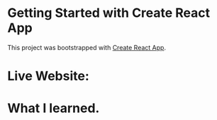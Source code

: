 # Getting Started with Create React App

This project was bootstrapped with [Create React App](https://github.com/facebook/create-react-app).

# Live Website:


# What I learned.